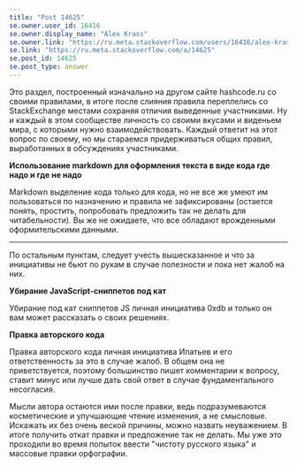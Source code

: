 ```yaml
---
title: "Post 14625"
se.owner.user_id: 16416
se.owner.display_name: "Alex Krass"
se.owner.link: "https://ru.meta.stackoverflow.com/users/16416/alex-krass"
se.link: "https://ru.meta.stackoverflow.com/a/14625"
se.post_id: 14625
se.post_type: answer
---
```

<p>Это раздел, построенный изначально на другом сайте hashcode.ru со своими правилами, в итоге после слияния правила переплелись со StackExchange местами сохраняя отличия выведенные участниками. Ну и каждый в этом сообществе личность со своими вкусами и виденьем мира, с которыми нужно взаимодействовать. Каждый ответит на этот вопрос по своему, но мы стараемся придерживаться общих правил, выработанных в обсуждениях участниками.</p>
<p><strong>Использование markdown для оформления текста в виде кода где надо и где не надо</strong></p>
<p>Markdown выделение кода только для кода, но не все же умеют им пользоваться по назначению и правила не зафиксированы (остается понять, простить, попробовать предложить так не делать для читабельности). Вы же не ожидаете, что все обладают врожденными оформительскими данными.</p>
<hr />
<p>По остальным пунктам, следует учесть вышесказанное и что за инициативы не бьют по рукам в случае полезности и пока нет жалоб на них.</p>
<p><strong>Убирание JavaScript-сниппетов под кат</strong></p>
<p>Убирание под кат сниппетов JS личная инициатива 0xdb и только он вам может рассказать о своих решениях.</p>
<p><strong>Правка авторского кода</strong></p>
<p>Правка авторского кода личная инициатива Ипатьев и его ответственность за это в случае жалоб. В общем она не приветствуется, поэтому большинство пишет комментарии к вопросу, ставит минус или лучше дать свой ответ в случае фундаментального несогласия.</p>
<p>Мысли автора остаются ими после правки, ведь подразумеваются косметические и улучшающие чтение изменения, а не смысловые. Искажать их без очень веской причины, можно назвать неуважением. В итоге получить откат правки и предложение так не делать. Мы уже это проходили во время попыток ввести &quot;чистоту русского языка&quot; и массовые правки орфографии.</p>
